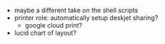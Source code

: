 - maybe a different take on the shell scripts
- printer role: automatically setup deskjet sharing?
  - google cloud print?
- lucid chart of layout?

